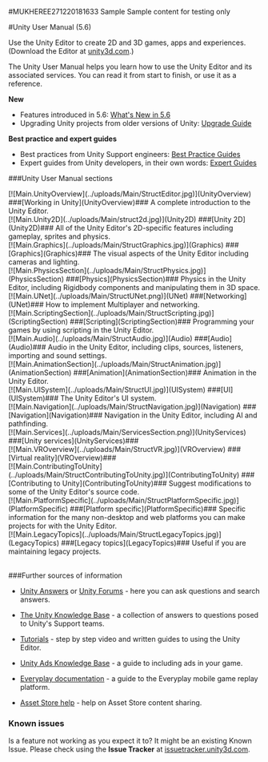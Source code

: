 #MUKHEREE271220181633
Sample Sample content for testing only

#Unity User Manual (5.6)

Use the Unity Editor to create 2D and 3D games, apps and experiences. (Download the Editor at [unity3d.com](http://unity3d.com/unity).) 

The Unity User Manual helps you learn how to use the Unity Editor and its associated services. You can read it from start to finish, or use it as a reference.


<div class="frontpage-topsection">

**New**

* Features introduced in 5.6: [What's New in 5.6](WhatsNew56)
* Upgrading Unity projects from older versions of Unity: [Upgrade Guide](UpgradeGuides)

</div>

<div class="frontpage-topsection">

**Best practice and expert guides**

* Best practices from Unity Support engineers: [Best Practice Guides](BestPracticeGuides)
* Expert guides from Unity developers, in their own words: [Expert Guides](ExpertGuides)


</div>

<div class="clear"></div>


<div class="frontpage-divider"></div>

###Unity User Manual sections

<div class="frontpage-section">
[![Main.UnityOverview](../uploads/Main/StructEditor.jpg)](UnityOverview)
###[Working in Unity](UnityOverview)###
A complete introduction to the Unity Editor.

</div>

<div class="frontpage-section">
[![Main.Unity2D](../uploads/Main/struct2d.jpg)](Unity2D)
###[Unity 2D](Unity2D)###
All of the Unity Editor's 2D-specific features including gameplay, sprites and physics.

</div>
<div class="frontpage-section">
[![Main.Graphics](../uploads/Main/StructGraphics.jpg)](Graphics)
###[Graphics](Graphics)###
The visual aspects of the Unity Editor including cameras and lighting.

</div>

<div class="frontpage-section">
[![Main.PhysicsSection](../uploads/Main/StructPhysics.jpg)](PhysicsSection)
###[Physics](PhysicsSection)###
Physics in the Unity Editor, including Rigidbody components and manipulating them in 3D space.

</div>
  
<div class="frontpage-section">
[![Main.UNet](../uploads/Main/StructUNet.png)](UNet)
###[Networking](UNet)###
How to implement Multiplayer and networking.

</div>  

<div class="frontpage-section">
[![Main.ScriptingSection](../uploads/Main/StructScripting.jpg)](ScriptingSection)
###[Scripting](ScriptingSection)###
Programming your games by using scripting in the Unity Editor.

</div>  

<div class="frontpage-section">
[![Main.Audio](../uploads/Main/StructAudio.jpg)](Audio)
###[Audio](Audio)###
Audio in the Unity Editor, including clips, sources, listeners, importing and sound settings.

</div>

<div class="frontpage-section">
[![Main.AnimationSection](../uploads/Main/StructAnimation.jpg)](AnimationSection)
###[Animation](AnimationSection)###
Animation in the Unity Editor.

</div>

<div class="frontpage-section">
[![Main.UISystem](../uploads/Main/StructUI.jpg)](UISystem)
###[UI](UISystem)###
The Unity Editor's UI system.

</div>

<div class="frontpage-section">
[![Main.Navigation](../uploads/Main/StructNavigation.jpg)](Navigation)
###[Navigation](Navigation)###
Navigation in the Unity Editor, including AI and pathfinding.

</div>


<div class="frontpage-section">
[![Main.Services](../uploads/Main/ServicesSection.png)](UnityServices)
###[Unity services](UnityServices)###

</div>

<div class="frontpage-section">
[![Main.VROverview](../uploads/Main/StructVR.jpg)](VROverview)
###[Virtual reality](VROverview)###

</div>


<div class="frontpage-section">
[![Main.ContributingToUnity](../uploads/Main/StructContributingToUnity.jpg)](ContributingToUnity)
###[Contributing to Unity](ContributingToUnity)###
Suggest modifications to some of the Unity Editor's source code.

</div>

<div class="frontpage-section">
[![Main.PlatformSpecific](../uploads/Main/StructPlatformSpecific.jpg)](PlatformSpecific)
###[Platform specific](PlatformSpecific)###
Specific information for the many non-desktop and web platforms you can make projects for with the Unity Editor.

</div>

<div class="frontpage-section">
[![Main.LegacyTopics](../uploads/Main/StructLegacyTopics.jpg)](LegacyTopics)
###[Legacy topics](LegacyTopics)###
Useful if you are maintaining legacy projects.
</div>

<div class="clear"></div>
<br/>

###Further sources of information

* [Unity Answers](http://answers.unity3d.com/) or [Unity Forums](http://forum.unity3d.com/) - here you can ask questions and search answers.

* [The Unity Knowledge Base](https://support.unity3d.com) - a collection of answers to questions posed to Unity's Support teams.

* [Tutorials](http://unity3d.com/learn/tutorials) - step by step video and written guides to using the Unity Editor.

* [Unity Ads Knowledge Base](http://unityads.unity3d.com/help/index) - a guide to including ads in your game.

* [Everyplay documentation](https://developers.everyplay.com/documentation) - a guide to the Everyplay mobile game replay platform.

* [Asset Store help](http://unity3d.com/asset-store/help) - help on Asset Store content sharing.


### Known issues
Is a feature not working as you expect it to? It might be an existing Known Issue. Please check using the __Issue Tracker__ at [issuetracker.unity3d.com](https://issuetracker.unity3d.com).
